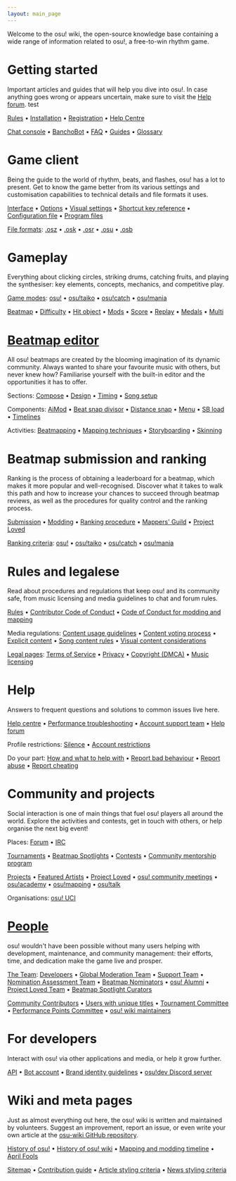 ```yaml
---
layout: main_page
---
```


<!-- Do not add any empty lines inside this div. -->

<div class="wiki-main-page__blurb">
Welcome to the osu! wiki, the open-source knowledge base containing a wide range of information related to osu!, a free-to-win rhythm game.
</div>

<div class="wiki-main-page__panels">
<div class="wiki-main-page-panel wiki-main-page-panel--full">

# Getting started

Important articles and guides that will help you dive into osu!. In case anything goes wrong or appears uncertain, make sure to visit the [Help forum](https://osu.ppy.sh/forum/5). test

[Rules](/wiki/Rules) • [Installation](/wiki/Client/Installation) • [Registration](/wiki/Registration) • [Help Centre](/wiki/Help_centre)

[Chat console](/wiki/Client/Interface/Chat_console) • [BanchoBot](/wiki/BanchoBot) • [FAQ](/wiki/FAQ) • [Guides](/wiki/Guides) • [Glossary](/wiki/Glossary)

</div>
<div class="wiki-main-page-panel">

# Game client

Being the guide to the world of rhythm, beats, and flashes, osu! has a lot to present. Get to know the game better from its various settings and customisation capabilities to technical details and file formats it uses.

[Interface](/wiki/Client/Interface) • [Options](/wiki/Client/Options) • [Visual settings](/wiki/Client/Interface/Visual_settings) • [Shortcut key reference](/wiki/Client/Keyboard_shortcuts) • [Configuration file](/wiki/Client/Program_files/User_configuration_file) • [Program files](/wiki/Client/Program_files)

[File formats](/wiki/Client/File_formats): [.osz](/wiki/osu!_File_Formats/Osz_(file_format)) • [.osk](/wiki/osu!_File_Formats/Osk_(file_format)) • [.osr](/wiki/osu!_File_Formats/Osr_(file_format)) • [.osu](/wiki/osu!_File_Formats/Osu_(file_format)) • [.osb](/wiki/osu!_File_Formats/Osb_(file_format))

</div>
<div class="wiki-main-page-panel">

# Gameplay

Everything about clicking circles, striking drums, catching fruits, and playing the synthesiser: key elements, concepts, mechanics, and competitive play.

[Game modes](/wiki/Game_mode): [osu!](/wiki/Game_mode/osu!) • [osu!taiko](/wiki/Game_mode/osu!taiko) • [osu!catch](/wiki/Game_mode/osu!catch) • [osu!mania](/wiki/Game_mode/osu!mania)

[Beatmap](/wiki/Beatmap) • [Difficulty](/wiki/Beatmap/Difficulty) • [Hit object](/wiki/Hit_object) • [Mods](/wiki/Game_modifier) • [Score](/wiki/Gameplay/Score) • [Replay](/wiki/Gameplay/Replay) • [Medals](/wiki/Medals) • [Multi](/wiki/Client/Interface/Multiplayer)

</div>
<div class="wiki-main-page-panel">

# [Beatmap editor](/wiki/Client/Beatmap_editor)

All osu! beatmaps are created by the blooming imagination of its dynamic community. Always wanted to share your favourite music with others, but never knew how? Familiarise yourself with the built-in editor and the opportunities it has to offer.

Sections: [Compose](/wiki/Client/Beatmap_editor/Compose) • [Design](/wiki/Client/Beatmap_editor/Design) • [Timing](/wiki/Client/Beatmap_editor/Timing) • [Song setup](/wiki/Client/Beatmap_editor/Song_Setup)

Components: [AiMod](/wiki/Client/Beatmap_editor/AiMod) • [Beat snap divisor](/wiki/Client/Beatmap_editor/Beat_Snap_Divisor) • [Distance snap](/wiki/Client/Beatmap_editor/Distance_snap) • [Menu](/wiki/Client/Beatmap_editor/Menu) • [SB load](/wiki/Client/Beatmap_editor/SB_Load) • [Timelines](/wiki/Client/Beatmap_editor/Timelines)

Activities: [Beatmapping](/wiki/Beatmapping) • [Mapping techniques](/wiki/Mapping_techniques) • [Storyboarding](/wiki/Storyboard#storyboarding) • [Skinning](/wiki/Skinning)

</div>
<div class="wiki-main-page-panel">

# Beatmap submission and ranking

Ranking is the process of obtaining a leaderboard for a beatmap, which makes it more popular and well-recognised. Discover what it takes to walk this path and how to increase your chances to succeed through beatmap reviews, as well as the procedures for quality control and the ranking process.

[Submission](/wiki/Submission) • [Modding](/wiki/Modding) • [Ranking procedure](/wiki/Beatmap_ranking_procedure) • [Mappers' Guild](/wiki/Community/Mappers_Guild) • [Project Loved](/wiki/Community/Project_Loved)

[Ranking criteria](/wiki/Ranking_Criteria): [osu!](/wiki/Ranking_Criteria/osu!) • [osu!taiko](/wiki/Ranking_Criteria/osu!taiko) • [osu!catch](/wiki/Ranking_Criteria/osu!catch) • [osu!mania](/wiki/Ranking_Criteria/osu!mania)

</div>
<div class="wiki-main-page-panel">

# Rules and legalese

Read about procedures and regulations that keep osu! and its community safe, from music licensing and media guidelines to chat and forum rules.

[Rules](/wiki/Rules) • [Contributor Code of Conduct](/wiki/Contributor_Code_of_Conduct) • [Code of Conduct for modding and mapping](/wiki/Rules/Code_of_Conduct_for_Modding_and_Mapping)

Media regulations: [Content usage guidelines](/wiki/Rules/Content_Usage_Guidelines) • [Content voting process](/wiki/Rules/Content_Voting_Process) • [Explicit content](/wiki/Rules/Explicit_Content) • [Song content rules](/wiki/Rules/Song_Content_Rules) • [Visual content considerations](/wiki/Rules/Visual_Content_Considerations)

[Legal pages](/wiki/Legal): [Terms of Service](/wiki/Legal/Terms) • [Privacy](/wiki/Legal/Privacy) • [Copyright (DMCA)](/wiki/Legal/Copyright) • [Music licensing](/wiki/Legal/Music_licensing)

</div>
<div class="wiki-main-page-panel">

# Help

Answers to frequent questions and solutions to common issues live here.

[Help centre](/wiki/Help_centre) • [Performance troubleshooting](/wiki/Performance_troubleshooting) • [Account support team](/wiki/People/The_Team/Account_support_team) • [Help forum](https://osu.ppy.sh/forum/5)

Profile restrictions: [Silence](/wiki/Silence) • [Account restrictions](/wiki/Help_centre/Account_restrictions)

Do your part: [How and what to help with](/wiki/Community/How_you_can_help!) • [Report bad behaviour](/wiki/Reporting_bad_behaviour) • [Report abuse](/wiki/Reporting_bad_behaviour/Abuse) • [Report cheating](/wiki/Reporting_bad_behaviour/Handling_foul_play)

</div>
<div class="wiki-main-page-panel">

# Community and projects

Social interaction is one of main things that fuel osu! players all around the world. Explore the activities and contests, get in touch with others, or help organise the next big event!

Places: [Forum](/wiki/Community/Forum) • [IRC](/wiki/Community/Internet_Relay_Chat)

[Tournaments](/wiki/Tournaments) • [Beatmap Spotlights](/wiki/Beatmap_Spotlights) • [Contests](/wiki/Contests) • [Community mentorship program](/wiki/Community/Community_Mentorship_Program)

[Projects](/wiki/Community/Projects) • [Featured Artists](/wiki/Featured_Artists) • [Project Loved](/wiki/Community/Project_Loved) • [osu! community meetings](/wiki/Community/osu!_community_meetings) • [osu!academy](/wiki/Community/Video_series/osu!academy) • [osu!mapping](/wiki/Community/Video_series/osu!mapping) • [osu!talk](/wiki/Community/Video_series/osu!talk)

Organisations: [osu! UCI](/wiki/Community/Organisations/osu!_UCI)

</div>
<div class="wiki-main-page-panel">

# [People](/wiki/People)

osu! wouldn't have been possible without many users helping with development, maintenance, and community management: their efforts, time, and dedication make the game live and prosper.

[The Team](/wiki/People/The_Team): [Developers](/wiki/People/The_Team/Developers) • [Global Moderation Team](/wiki/People/The_Team/Global_Moderation_Team) • [Support Team](/wiki/People/The_Team/Support_Team) • [Nomination Assessment Team](/wiki/People/The_Team/Nomination_Assessment_Team) • [Beatmap Nominators](/wiki/People/The_Team/Beatmap_Nominators) • [osu! Alumni](/wiki/People/The_Team/osu!_Alumni) • [Project Loved Team](/wiki/People/The_Team/Project_Loved_Team) • [Beatmap Spotlight Curators](/wiki/People/The_Team/Beatmap_Spotlight_Curators)

[Community Contributors](/wiki/People/Community_Contributors) • [Users with unique titles](/wiki/People/Users_with_unique_titles) • [Tournament Committee](/wiki/People/Tournament_Committee) • [Performance Points Committee](/wiki/People/Performance_Points_Committee) • [osu! wiki maintainers](/wiki/People/osu!_wiki_maintainers)

</div>
<div class="wiki-main-page-panel">

# For developers

Interact with osu! via other applications and media, or help it grow further.

[API](/wiki/osu!api) • [Bot account](/wiki/Bot_account) • [Brand identity guidelines](/wiki/Brand_identity_guidelines) • [osu!dev Discord server](/wiki/Community/osu!dev_Discord_server)

</div>
<div class="wiki-main-page-panel">

# Wiki and meta pages

Just as almost everything out here, the osu! wiki is written and maintained by volunteers. Suggest an improvement, report an issue, or even write your own article at the [osu-wiki GitHub repository](https://github.com/ppy/osu-wiki).

[History of osu!](/wiki/History_of_osu!) • [History of osu! wiki](/wiki/History_of_osu!/osu!_wiki) • [Mapping and modding timeline](/wiki/History_of_osu!/Mapping_and_Modding_Timeline) • [April Fools](/wiki/History_of_osu!/April_Fools)

[Sitemap](/wiki/Sitemap) • [Contribution guide](/wiki/osu!_wiki/Contribution_guide) • [Article styling criteria](/wiki/Article_styling_criteria) • [News styling criteria](/wiki/News_styling_criteria)

</div>
</div>
